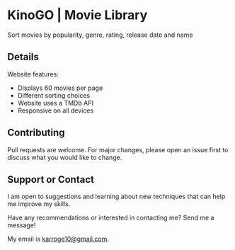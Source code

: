 
# KinoGO | Movie Library
Sort movies by popularity, genre, rating, release date and name

## Details

Website features:
* Displays 60 movies per page
* Different sorting choices
* Website uses a TMDb API
* Responsive on all devices

## Contributing
Pull requests are welcome. For major changes, please open an issue first to discuss what you would like to change.

## Support or Contact
I am open to suggestions and learning about new techniques that can help me improve my skills.

Have any recommendations or interested in contacting me? Send me a message! 

My email is karroge10@gmail.com.


